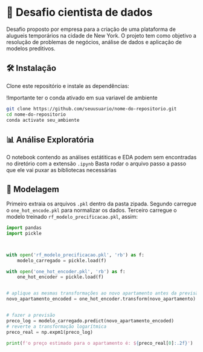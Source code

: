 # 📌 Desafio cientista de dados
Desafio proposto por empresa para a criação de uma plataforma de alugueis temporários na cidade de New York. O projeto tem como objetivo  a resolução de problemas de negócios, análise de dados e aplicação de modelos preditivos.

## 🛠️ Instalação
Clone este repositório e instale as dependências:

!Importante ter o conda ativado em sua variavel de ambiente

```bash
git clone https://github.com/seuusuario/nome-do-repositorio.git
cd nome-do-repositorio
conda activate seu_ambiente
```

## 📊 Análise Exploratória
O notebook contendo as análises estátiticas e EDA podem sem encontradas no diretório com a extensão ```.ipynb```
Basta rodar o arquivo passo a passo que ele vai puxar as bibliotecas necessárias

## 🤖 Modelagem
Primeiro extraia os arquivos ```.pkl``` dentro da pasta zipada.
 Segundo carregue o ```one_hot_encode.pkl```  para normalizar os dados.
 Terceiro carregue o modelo treinado ```rf_modelo_precificacao.pkl```, assim:
```python
import pandas
import pickle



with open('rf_modelo_precificacao.pkl', 'rb') as f:
    modelo_carregado = pickle.load(f)

with open('one_hot_encoder.pkl', 'rb') as f:
    one_hot_encoder = pickle.load(f)


# aplique as mesmas transformações ao novo apartamento antes da previsão
novo_apartamento_encoded = one_hot_encoder.transform(novo_apartamento)


# fazer a previsão
preco_log = modelo_carregado.predict(novo_apartamento_encoded)
# reverte a transformação logarítmica
preco_real = np.expm1(preco_log)  

print(f'o preço estimado para o apartamento é: ${preco_real[0]:.2f}')
```
## 
